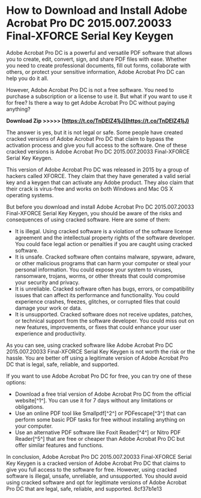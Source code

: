 # How to Download and Install Adobe Acrobat Pro DC 2015.007.20033 Final-XFORCE Serial Key Keygen
 
Adobe Acrobat Pro DC is a powerful and versatile PDF software that allows you to create, edit, convert, sign, and share PDF files with ease. Whether you need to create professional documents, fill out forms, collaborate with others, or protect your sensitive information, Adobe Acrobat Pro DC can help you do it all.
 
However, Adobe Acrobat Pro DC is not a free software. You need to purchase a subscription or a license to use it. But what if you want to use it for free? Is there a way to get Adobe Acrobat Pro DC without paying anything?
 
**Download Zip &gt;&gt;&gt;&gt;&gt; [https://t.co/TnDElZ41jJ](https://t.co/TnDElZ41jJ)**


 
The answer is yes, but it is not legal or safe. Some people have created cracked versions of Adobe Acrobat Pro DC that claim to bypass the activation process and give you full access to the software. One of these cracked versions is Adobe Acrobat Pro DC 2015.007.20033 Final-XFORCE Serial Key Keygen.
 
This version of Adobe Acrobat Pro DC was released in 2015 by a group of hackers called XFORCE. They claim that they have generated a valid serial key and a keygen that can activate any Adobe product. They also claim that their crack is virus-free and works on both Windows and Mac OS X operating systems.
 
But before you download and install Adobe Acrobat Pro DC 2015.007.20033 Final-XFORCE Serial Key Keygen, you should be aware of the risks and consequences of using cracked software. Here are some of them:
 
- It is illegal. Using cracked software is a violation of the software license agreement and the intellectual property rights of the software developer. You could face legal action or penalties if you are caught using cracked software.
- It is unsafe. Cracked software often contains malware, spyware, adware, or other malicious programs that can harm your computer or steal your personal information. You could expose your system to viruses, ransomware, trojans, worms, or other threats that could compromise your security and privacy.
- It is unreliable. Cracked software often has bugs, errors, or compatibility issues that can affect its performance and functionality. You could experience crashes, freezes, glitches, or corrupted files that could damage your work or data.
- It is unsupported. Cracked software does not receive updates, patches, or technical support from the software developer. You could miss out on new features, improvements, or fixes that could enhance your user experience and productivity.

As you can see, using cracked software like Adobe Acrobat Pro DC 2015.007.20033 Final-XFORCE Serial Key Keygen is not worth the risk or the hassle. You are better off using a legitimate version of Adobe Acrobat Pro DC that is legal, safe, reliable, and supported.
 
If you want to use Adobe Acrobat Pro DC for free, you can try one of these options:

- Download a free trial version of Adobe Acrobat Pro DC from the official website[^1^]. You can use it for 7 days without any limitations or obligations.
- Use an online PDF tool like Smallpdf[^2^] or PDFescape[^3^] that can perform some basic PDF tasks for free without installing anything on your computer.
- Use an alternative PDF software like Foxit Reader[^4^] or Nitro PDF Reader[^5^] that are free or cheaper than Adobe Acrobat Pro DC but offer similar features and functions.

In conclusion, Adobe Acrobat Pro DC 2015.007.20033 Final-XFORCE Serial Key Keygen is a cracked version of Adobe Acrobat Pro DC that claims to give you full access to the software for free. However, using cracked software is illegal, unsafe, unreliable, and unsupported. You should avoid using cracked software and opt for legitimate versions of Adobe Acrobat Pro DC that are legal, safe, reliable, and supported.
 8cf37b1e13
 
